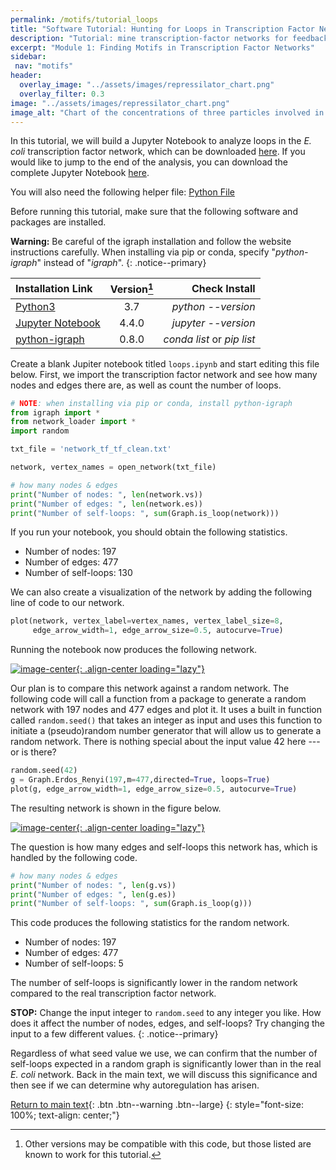 ```yaml
---
permalink: /motifs/tutorial_loops
title: "Software Tutorial: Hunting for Loops in Transcription Factor Networks"
description: "Tutorial: mine transcription-factor networks for feedback loops using Python: detect cycles, classify motif types, and visualize gene circuits."
excerpt: "Module 1: Finding Motifs in Transcription Factor Networks"
sidebar:
 nav: "motifs"
header:
  overlay_image: "../assets/images/repressilator_chart.png"
  overlay_filter: 0.3
image: "../assets/images/repressilator_chart.png"
image_alt: "Chart of the concentrations of three particles involved in the repressilator, a synthetic biological oscillating system."
---
```


In this tutorial, we will build a Jupyter Notebook to analyze loops in the *E. coli* transcription factor network, which can be downloaded <a href="../downloads/network_tf_tf_clean.txt" download="network_tf_tf_clean.txt">here</a>. If you would like to jump to the end of the analysis, you can download the complete Jupyter Notebook <a href="../downloads/Network_Demo.ipynb" download="Network_Demo.ipynb">here</a>.

You will also need the following helper file:
<a href="../downloads/network_loader.py" download="network_loader.py">Python File</a>

Before running this tutorial, make sure that the following software and packages are installed.

**Warning:** Be careful of the igraph installation and follow the website instructions carefully. When installing via pip or conda, specify "*python-igraph*" instead of "*igraph*".
{: .notice--primary}

| Installation Link | Version[^version] | Check Install |
|:------|:-----:|------:|
| [Python3](https://www.python.org/downloads/)  |3.7 |*python --version* |
| [Jupyter Notebook](https://jupyter.org/index.html) | 4.4.0 | *jupyter --version* |
| [python-igraph](https://igraph.org/python/doc/tutorial/install.html) | 0.8.0 | *conda list* or *pip list* |

[^version]: Other versions may be compatible with this code, but those listed are known to work for this tutorial.

Create a blank Jupiter notebook titled `loops.ipynb` and start editing this file below. First, we import the transcription factor network and see how many nodes and edges there are, as well as count the number of loops.

~~~ python
# NOTE: when installing via pip or conda, install python-igraph
from igraph import *
from network_loader import *
import random

txt_file = 'network_tf_tf_clean.txt'

network, vertex_names = open_network(txt_file)

# how many nodes & edges
print("Number of nodes: ", len(network.vs))
print("Number of edges: ", len(network.es))
print("Number of self-loops: ", sum(Graph.is_loop(network)))
~~~

If you run your notebook, you should obtain the following statistics.

* Number of nodes:  197
* Number of edges:  477
* Number of self-loops:  130

We can also create a visualization of the network by adding the following line of code to our network.

~~~ python
plot(network, vertex_label=vertex_names, vertex_label_size=8,
     edge_arrow_width=1, edge_arrow_size=0.5, autocurve=True)
~~~

Running the notebook now produces the following network.

[![image-center](../assets/images/600px/motifs_finding_ecoli_2.png){: .align-center loading="lazy"}](../assets/images/motifs_finding_ecoli_2.png)

Our plan is to compare this network against a random network. The following code will call a function from a package to generate a random network with 197 nodes and 477 edges and plot it. It uses a built in function called `random.seed()` that takes an integer as input and uses this function to initiate a (pseudo)random number generator that will allow us to generate a random network.  There is nothing special about the input value 42 here --- or is there?

~~~ python
random.seed(42)
g = Graph.Erdos_Renyi(197,m=477,directed=True, loops=True)
plot(g, edge_arrow_width=1, edge_arrow_size=0.5, autocurve=True)
~~~

The resulting network is shown in the figure below.

[![image-center](../assets/images/600px/motifs_finding_random.png){: .align-center loading="lazy"}](../assets/images/motifs_finding_random.png)

The question is how many edges and self-loops this network has, which is handled by the following code.

~~~ python
# how many nodes & edges
print("Number of nodes: ", len(g.vs))
print("Number of edges: ", len(g.es))
print("Number of self-loops: ", sum(Graph.is_loop(g)))
~~~

This code produces the following statistics for the random network.

* Number of nodes:  197
* Number of edges:  477
* Number of self-loops:  5

The number of self-loops is significantly lower in the random network compared to the real transcription factor network.

**STOP:** Change the input integer to ``random.seed`` to any integer you like. How does it affect the number of nodes, edges, and self-loops? Try changing the input to a few different values.
{: .notice--primary}

Regardless of what seed value we use, we can confirm that the number of self-loops expected in a random graph is significantly lower than in the real *E. coli* network. Back in the main text, we will discuss this significance and then see if we can determine why autoregulation has arisen.

[Return to main text](autoregulation#the-negative-autoregulation-motif){: .btn .btn--warning .btn--large}
{: style="font-size: 100%; text-align: center;"}
